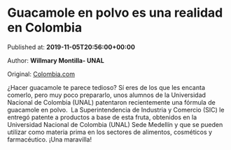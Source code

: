 
# Guacamole en polvo es una realidad en Colombia

Published at: **2019-11-05T20:56:00+00:00**

Author: **Willmary Montilla- UNAL**

Original: [Colombia.com](https://www.colombia.com/gastronomia/noticias/guacamole-en-polvo-246591)

¿Hacer guacamole te parece tedioso? Sí eres de los que les encanta comerlo, pero muy poco prepararlo, unos alumnos de la Universidad Nacional de Colombia (UNAL) patentaron recientemente una fórmula de guacamole en polvo. 
La Superintendencia de Industria y Comercio (SIC) le entregó patente a productos a base de esta fruta, obtenidos en la Universidad Nacional de Colombia (UNAL) Sede Medellín y que se pueden utilizar como materia prima en los sectores de alimentos, cosméticos y farmacéutico. ¡Una maravilla! 
